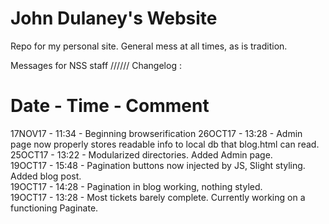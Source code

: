 # John Dulaney's Website

Repo for my personal site. General mess at all times, as is tradition.

Messages for NSS staff  //////  Changelog :

Date      -       Time    -     Comment
==============================================================================================================================
17NOV17   -       11:34   -     Beginning browserification
26OCT17   -       13:28   -     Admin page now properly stores readable info to local db that blog.html can read.<br>
25OCT17   -       13:22   -     Modularized directories. Added Admin page. <br>
19OCT17   -       15:48   -     Pagination buttons now injected by JS, Slight styling. Added blog post. <br>
19OCT17   -       14:28   -     Pagination in blog working, nothing styled. <br>
19OCT17   -       13:28   -     Most tickets barely complete. Currently working on a functioning Paginate.
